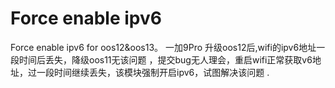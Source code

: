 # Force enable ipv6
Force enable ipv6 for oos12&oos13。
一加9Pro 升级oos12后,wifi的ipv6地址一段时间后丢失，降级oos11无该问题 ，提交bug无人理会，重启wifi正常获取v6地址，过一段时间继续丢失，该模块强制开启ipv6，试图解决该问题 .
